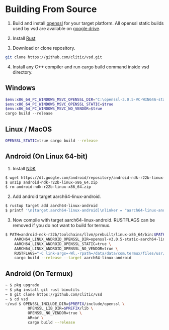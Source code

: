 # Building From Source

1. Build and install [openssl](https://github.com/openssl/openssl) for your target platform.
All openssl static builds used by vsd are available on [google drive](https://drive.google.com/drive/folders/11DaFm8pWwQoGpgbEbL8DmHce9ozTjWqz).

2. Install [Rust](https://www.rust-lang.org)

3. Download or clone repository.

```bash
git clone https://github.com/clitic/vsd.git
```

4. Install any C++ compiler and run cargo build command inside vsd directory.

## Windows

```powershell
$env:x86_64_PC_WINDOWS_MSVC_OPENSSL_DIR="C:\openssl-3.0.5-VC-WIN64A-static"
$env:x86_64_PC_WINDOWS_MSVC_OPENSSL_STATIC=$true
$env:x86_64_PC_WINDOWS_MSVC_NO_VENDOR=$true
cargo build --release
```

## Linux / MacOS

```bash
OPENSSL_STATIC=true cargo build --release
```

## Android (On Linux 64-bit)

1. Install [NDK](https://developer.android.com/ndk/downloads)

```bash
$ wget https://dl.google.com/android/repository/android-ndk-r22b-linux-x86_64.zip
$ unzip android-ndk-r22b-linux-x86_64.zip
$ rm android-ndk-r22b-linux-x86_64.zip
```

2. Add android target aarch64-linux-android.

```bash
$ rustup target add aarch64-linux-android
$ printf '\n[target.aarch64-linux-android]\nlinker = "aarch64-linux-android30-clang"\n' >> ~/.cargo/config.toml
```

3. Now compile with target aarch64-linux-android. RUSTFLAGS can be removed if you do not want to build for termux.

```bash
$ PATH=android-ndk-r22b/toolchains/llvm/prebuilt/linux-x86_64/bin:$PATH \
    AARCH64_LINUX_ANDROID_OPENSSL_DIR=openssl-v3.0.5-static-aarch64-linux-android30 \
    AARCH64_LINUX_ANDROID_OPENSSL_STATIC=true \
    AARCH64_LINUX_ANDROID_OPENSSL_NO_VENDOR=true \
    RUSTFLAGS="-C link-args=-Wl,-rpath=/data/data/com.termux/files/usr/lib -C link-args=-Wl,--enable-new-dtags" \
    cargo build --release --target aarch64-linux-android
```

## Android (On Termux)

```bash
~ $ pkg upgrade
~ $ pkg install git rust binutils
~ $ git clone https://github.com/clitic/vsd
~ $ cd vsd
~/vsd $ OPENSSL_INCLUDE_DIR=$PREFIX/include/openssl \
          OPENSSL_LIB_DIR=$PREFIX/lib \
          OPENSSL_NO_VENDOR=true \
          AR=ar \
          cargo build --release
```

<!-- 
### x86_64-unknown-linux-musl (On Linux 64-bit)


```
# MUSL

# !apt install musl musl-dev musl-tools
!wget https://github.com/richfelker/musl-cross-make/archive/refs/tags/v0.9.9.tar.gz
!tar -xzf v0.9.9.tar.gz -C .
!rm v0.9.9.tar.gz

!cd musl-cross-make-0.9.9 && TARGET=x86_64-linux-musl make install
!cd musl-cross-make-0.9.9/output && tar -czf /content/musl-cross-make-v0.9.9-linux-64bit.tar.gz *
!rm -rf musl-cross-make-0.9.9
```

```
# openssl (MUSL)

# !apt install musl musl-dev musl-tools
!wget https://github.com/openssl/openssl/archive/refs/tags/openssl-3.0.5.tar.gz
!tar -xzf openssl-3.0.5.tar.gz -C .
!rm openssl-3.0.5.tar.gz

!cd openssl-openssl-3.0.5 && \
	CC=/content/musl-cross-make-v0.9.9/bin/x86_64-linux-musl-gcc \
	perl Configure linux-x86_64 no-shared --prefix=/content/openssl-build && \
  make && make install_sw

!cd openssl-build && tar -czf /content/openssl-v3.0.5-x86_64-linux-musl-static.tar.gz *
!rm -rf openssl-openssl-3.0.5 openssl-build
```

```
# openssl (Android 11+)

!wget https://github.com/openssl/openssl/archive/refs/tags/openssl-3.0.5.tar.gz
!tar -xzf openssl-3.0.5.tar.gz -C .
!rm openssl-3.0.5.tar.gz

cd openssl-openssl-3.0.5 && \
	ANDROID_NDK_ROOT=/content/android-ndk-r25 && \
	PATH=$ANDROID_NDK_ROOT/toolchains/llvm/prebuilt/linux-x86_64/bin:$ANDROID_NDK_ROOT/toolchains/arm-linux-androideabi-4.9/prebuilt/linux-x86_64/bin:$PATH && \
	perl Configure android-arm64 no-shared --prefix=/content/openssl-build --openssldir=/content/openssl-build -D__ANDROID_API__=30 && \
	make && make install_sw

!cd openssl-build && tar -czf /content/openssl-v3.0.5-android-arm64-android30-static.tar.gz *
!rm -rf openssl-openssl-3.0.5 openssl-build
```

# MUSL (Prebuilt)
!mkdir musl-cross-make-v0.9.9
!tar -xzf /content/drive/MyDrive/musl-cross-make-v0.9.9-linux-64bit.tar.gz -C musl-cross-make-v0.9.9

# openssl (Prebuilt)
!mkdir openssl-v3.0.5
!tar -xzf /content/drive/MyDrive/openssl-v3.0.5-x86_64-linux-musl-static.tar.gz -C openssl-v3.0.5

3. Add build target x86_64-unknown-linux-musl.

```bash
$ rustup target add x86_64-unknown-linux-musl
$ printf '\n[target.x86_64-unknown-linux-musl]\nlinker = "x86_64-linux-musl-gcc"\n' >> ~/.cargo/config.toml
```

```bash
$ PATH=musl-cross-make-v0.9.9/bin:$PATH \
    CC=x86_64-linux-musl-gcc \
    CXX=x86_64-linux-musl-g++ \
    PKG_CONFIG_ALLOW_CROSS=1 \
    OPENSSL_DIR=openssl-v3.0.5 \
    OPENSSL_STATIC=true \
    OPENSSL_NO_VENDOR=true \
    cargo build --release --target x86_64-unknown-linux-musl
```

!cd ./vsd/target/x86_64-unknown-linux-musl/release && tar -czf /content/vsd-v{version}-x86_64-unknown-linux-musl.tar.gz ./vsd -->

<!-- [openssl-v3.0.5-static-x86_64-linux-gnu.tar.gz](https://drive.google.com/file/d/1u7I6hNJ3P7Z6mzIQEY3VxiClJ99JbDm5/view?usp=sharing)
[openssl-v3.0.5-static-x86_64-linux-musl.tar.gz](https://drive.google.com/file/d/1V8qqgOl1fHgd2KLNplxsHgvwyvu67ITx/view?usp=sharing) -->
